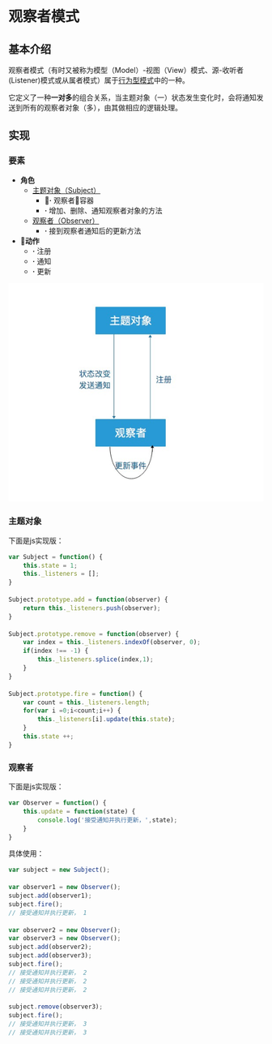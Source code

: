 # 观察者模式

## 基本介绍
观察者模式（有时又被称为模型（Model）-视图（View）模式、源-收听者(Listener)模式或从属者模式）属于[行为型模式]()中的一种。

它定义了一种**一对多**的组合关系，当主题对象（一）状态发生变化时，会将通知发送到所有的观察者对象（多），由其做相应的逻辑处理。

## 实现
### 要素
- **角色**
    - [主题对象（Subject）](#主题对象)
        - **·** 观察者容器
        - **·** 增加、删除、通知观察者对象的方法
    - [观察者（Observer）](#观察者)
        - **·** 接到观察者通知后的更新方法
- **动作**
    - **·** 注册
    - **·** 通知
    - **·** 更新

![](../../assets/observer.jpeg)

### 主题对象
下面是js实现版：
```js
var Subject = function() {
    this.state = 1;
    this._listeners = [];
}

Subject.prototype.add = function(observer) {
    return this._listeners.push(observer);
}

Subject.prototype.remove = function(observer) {
    var index = this._listeners.indexOf(observer, 0);
    if(index !== -1) {
        this._listeners.splice(index,1);
    }
}

Subject.prototype.fire = function() {
    var count = this._listeners.length;
    for(var i =0;i<count;i++) {
        this._listeners[i].update(this.state);        
    }
    this.state ++;
}

```

### 观察者
下面是js实现版：
```js
var Observer = function() {
    this.update = function(state) {
        console.log('接受通知并执行更新，',state);
    }
}
```

具体使用：
```js
var subject = new Subject();

var observer1 = new Observer();
subject.add(observer1);
subject.fire();
// 接受通知并执行更新， 1

var observer2 = new Observer();
var observer3 = new Observer();
subject.add(observer2);
subject.add(observer3);
subject.fire();
// 接受通知并执行更新， 2
// 接受通知并执行更新， 2
// 接受通知并执行更新， 2

subject.remove(observer3);
subject.fire();
// 接受通知并执行更新， 3
// 接受通知并执行更新， 3
```